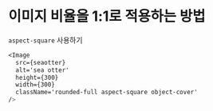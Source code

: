 # 이미지 비율을 1:1로 적용하는 방법

`aspect-square` 사용하기

```css
<Image
  src={seaotter}
  alt='sea otter'
  height={300}
  width={300}
  className='rounded-full aspect-square object-cover'
/>
```
